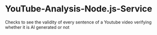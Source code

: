 # YouTube-Analysis-Node.js-Service
Checks to see the validity of every sentence of a Youtube video verifying whether it is AI generated or not
